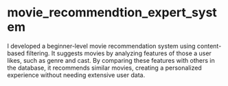 # movie_recommendtion_expert_system
I developed a beginner-level movie recommendation system using content-based filtering. It suggests movies by analyzing features of those a user likes, such as genre and cast. By comparing these features with others in the database, it recommends similar movies, creating a personalized experience without needing extensive user data.
